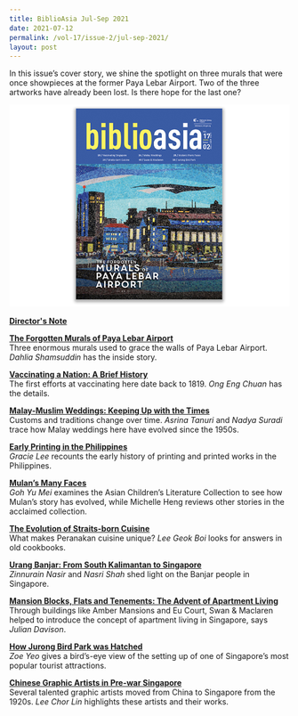 ```yaml
---
title: BiblioAsia Jul-Sep 2021
date: 2021-07-12
permalink: /vol-17/issue-2/jul-sep-2021/
layout: post
---
```

In this issue’s cover story, we shine the spotlight on three murals that were once showpieces at the former Paya Lebar Airport. Two of the three artworks have already been lost. Is there hope for the last one?

[<img src="/images/Vol-17-issue-2/cover.jpg">](https://biblioasia.nlb.gov.sg/vol-17/issue-2/jul-sep-2021/)

<b>[Director's Note](/vol-17/issue-2/jul-sep-2021/director-note)</b>

<b>[The Forgotten Murals of Paya Lebar Airport](/vol-17/issue-2/jul-sep-2021/murals)</b><br>Three enormous murals used to grace the walls of Paya Lebar Airport. *Dahlia Shamsuddin* has the inside story.

<b>[Vaccinating a Nation: A Brief History](/vol-17/issue-2/jul-sep-2021/vaccinating-nation)</b><br>The first efforts at vaccinating here date back to 1819. *Ong Eng Chuan* has the details.

<b>[Malay-Muslim Weddings: Keeping Up with the Times](/vol-17/issue-2/jul-sep-2021/malay-weddings)</b><br>Customs and traditions change over time. *Asrina Tanuri* and *Nadya Suradi* trace how Malay weddings here have evolved since the 1950s.

<b>[Early Printing in the Philippines](/vol-17/issue-2/jul-sep-2021/early-printing)</b><br>*Gracie Lee* recounts the early history of printing and printed works in the Philippines.

<b>[Mulan’s Many Faces](/vol-17/issue-2/jul-sep-2021/mulan-many-faces)</b><br>*Goh Yu Mei* examines the Asian Children’s Literature Collection to see how Mulan’s story has evolved, while Michelle Heng reviews other stories in the acclaimed collection.

<b>[The Evolution of Straits-born Cuisine](/vol-17/issue-2/jul-sep-2021/straitsborncuisine)</b><br>What makes Peranakan cuisine unique? *Lee Geok Boi* looks for answers in old cookbooks.

<b>[Urang Banjar: From South Kalimantan to Singapore](/vol-17/issue-2/jul-sep-2021/urangbanjar)</b><br>*Zinnurain Nasir* and *Nasri Shah* shed light on the Banjar people in Singapore.

<b>[Mansion Blocks, Flats and Tenements: The Advent of Apartment Living](/vol-17/issue-2/jul-sep-2021/swanandmaclaren)</b><br>Through buildings like Amber Mansions and Eu Court, Swan & Maclaren helped to introduce the concept of apartment living in Singapore, says *Julian Davison*.

<b>[How Jurong Bird Park was Hatched](/vol-17/issue-2/jul-sep-2021/jurong-bird-park)</b><br>*Zoe Yeo* gives a bird’s-eye view of the setting up of one of Singapore’s most popular tourist attractions.

<b>[Chinese Graphic Artists in Pre-war Singapore](/vol-17/issue-2/jul-sep-2021/chinese-artists)</b><br>Several talented graphic artists moved from China to Singapore from the 1920s. *Lee Chor Lin* highlights these artists and their works.